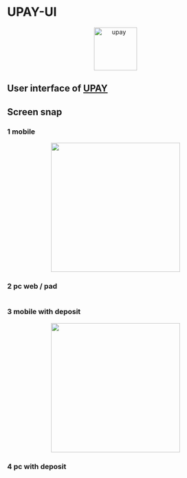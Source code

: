 # UPAY-UI

<center>
<img src="https://github.com/WhiteRiverBay/upay-ui/blob/main/public/logo.png?raw=true" alt="upay" title="upay" width="100px" height="100px" />
</center>

## User interface of [UPAY](https://github.com/WhiteRiverBay/upay-release)

## Screen snap

### 1 mobile 
<center>
<img src="https://raw.githubusercontent.com/WhiteRiverBay/upay-ui/refs/heads/main/public/examples/screen1.png" ref="" alt="" title="" width="300px" />
</center>

### 2 pc web / pad
<center>
<img src="https://raw.githubusercontent.com/WhiteRiverBay/upay-ui/refs/heads/main/public/examples/screen2.png" ref="" alt="" title="" />
</center>

### 3 mobile with deposit
<center>
<img src="https://raw.githubusercontent.com/WhiteRiverBay/upay-ui/refs/heads/main/public/examples/screen3.png" ref="" alt="" title="" width="300px" />
</center>

### 4 pc with deposit
<center>
<img src="https://raw.githubusercontent.com/WhiteRiverBay/upay-ui/refs/heads/main/public/examples/screen4.png" ref="" alt="" title="" />
</center>

